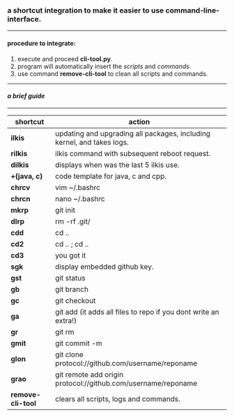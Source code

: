 ### **a shortcut integration to make it easier to use command-line-interface.**  

***
#### **procedure to integrate:**

1. execute and proceed **cli-tool.py**.  
2. program will automatically insert the *scripts* and *commands*.
3. use command **remove-cli-tool** to clean all scripts and commands.

***
#### ***a brief guide***
***

|shortcut|action|
|---|---|
|**ilkis**|updating and upgrading all packages, including kernel, and takes logs.|
|**rilkis**|ilkis command with subsequent reboot request.|
|**dilkis**|displays when was the last 5 ilkis use.|
|**+(java, c)**|code template for java, c and cpp.|
|**chrcv**|vim ~/.bashrc|
|**chrcn**|nano ~/.bashrc|
|**mkrp**|git init|
|**dlrp**|rm -rf .git/|
|**cdd**|cd ..|
|**cd2**|cd .. ; cd ..|
|**cd3**|you got it|
|**sgk**|display embedded github key.|
|**gst**|git status|
|**gb**|git branch|
|**gc**|git checkout| 
|**ga**|git add (it adds all files to repo if you dont write an extra!)|
|**gr**|git rm|
|**gmit**|git commit -m|
|**glon**|git clone protocol://github.com/username/reponame|
|**grao**|git remote add origin protocol://github.com/username/reponame|
|**remove-cli-tool**|clears all scripts, logs and commands.|



